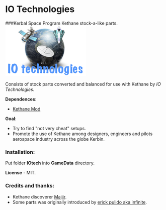 IO Technologies
=================

###Kerbal Space Program Kethane stock-a-like parts.
![IO Technologies](/GameData/IOtech/Flags/iotech.png)

Consists of stock parts converted and balanced for use with Kethane by *IO Technologies*.

**Dependences**:
* [Kethane Mod](https://github.com/Majiir/Kethane)

**Goal**:
* Try to find "not very cheat" setups.
* Promote the use of Kethane among designers, engineers and pilots aerospace industry across the globe Kerbin. 

### Installation:
Put folder **IOtech** into **GameData** directory.

**License** - MIT.

### Credits and thanks:
* Kethane discoverer [Majiir](https://github.com/Majiir/Kethane).
* Some parts was originally introduced by [erick pulido aka infinite](http://kerbal-space-parts.com/space/modpart-kethane-generator-by-infinite-84.html).
